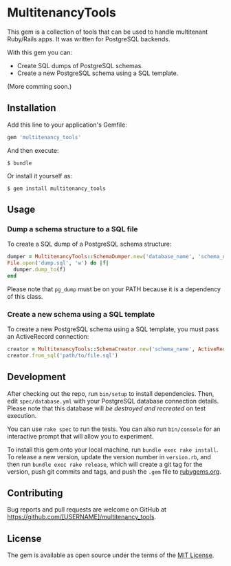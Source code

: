 # MultitenancyTools

This gem is a collection of tools that can be used to handle multitenant
Ruby/Rails apps. It was written for PostgreSQL backends.

With this gem you can:

* Create SQL dumps of PostgreSQL schemas.
* Create a new PostgreSQL schema using a SQL template.

(More comming soon.)

## Installation

Add this line to your application's Gemfile:

```ruby
gem 'multitenancy_tools'
```

And then execute:

    $ bundle

Or install it yourself as:

    $ gem install multitenancy_tools

## Usage

### Dump a schema structure to a SQL file

To create a SQL dump of a PostgreSQL schema structure:

```ruby
dumper = MultitenancyTools::SchemaDumper.new('database_name', 'schema_name')
File.open('dump.sql', 'w') do |f|
  dumper.dump_to(f)
end
```

Please note that `pg_dump` must be on your PATH because it is a dependency of
this class.

### Create a new schema using a SQL template

To create a new PostgreSQL schema using a SQL template, you must pass an
ActiveRecord connection:

```ruby
creator = MultitenancyTools::SchemaCreator.new('schema_name', ActiveRecord::Base.connection)
creator.from_sql('path/to/file.sql')
```

## Development

After checking out the repo, run `bin/setup` to install dependencies. Then,
edit `spec/database.yml` with your PostgreSQL database connection details.
Please note that this database will *be destroyed and recreated* on test
execution.

You can use `rake spec` to run the tests. You can also run `bin/console` for an
interactive prompt that will allow you to experiment.

To install this gem onto your local machine, run `bundle exec rake install`.
To release a new version, update the version number in `version.rb`, and then
run `bundle exec rake release`, which will create a git tag for the version,
push git commits and tags, and push the `.gem` file to
[rubygems.org](https://rubygems.org).

## Contributing

Bug reports and pull requests are welcome on GitHub at https://github.com/[USERNAME]/multitenancy_tools.


## License

The gem is available as open source under the terms of the [MIT License](http://opensource.org/licenses/MIT).

